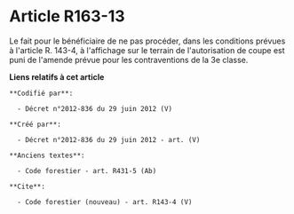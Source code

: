 # Article R163-13

Le fait pour le bénéficiaire de ne pas procéder, dans les conditions prévues à l'article R. 143-4, à l'affichage sur le
terrain de l'autorisation de coupe est puni de l'amende prévue pour les contraventions de la 3e classe.

**Liens relatifs à cet article**

	**Codifié par**:

	  - Décret n°2012-836 du 29 juin 2012 (V)

	**Créé par**:

	  - Décret n°2012-836 du 29 juin 2012 - art. (V)

	**Anciens textes**:

	  - Code forestier - art. R431-5 (Ab)

	**Cite**:

	  - Code forestier (nouveau) - art. R143-4 (V)
